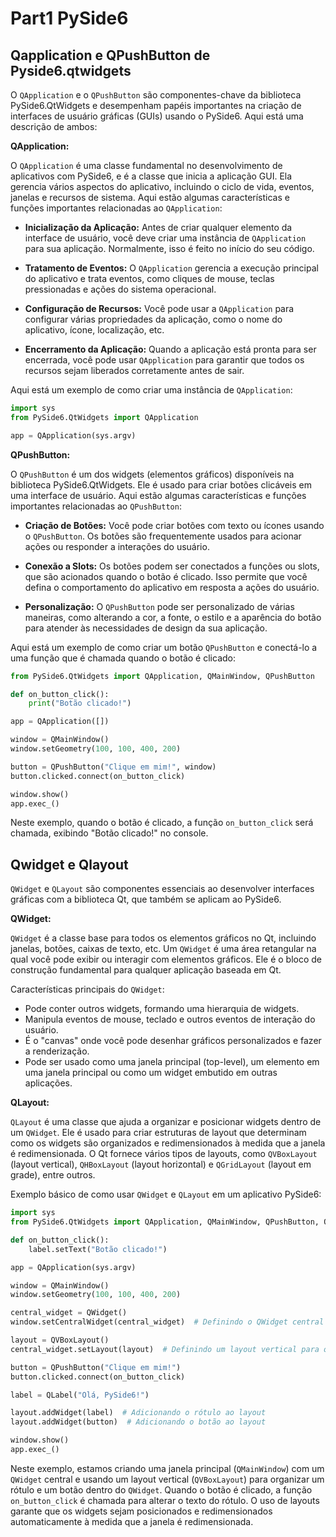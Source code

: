 # Part1 PySide6

## Qapplication e QPushButton de Pyside6.qtwidgets

O `QApplication` e o `QPushButton` são componentes-chave da biblioteca PySide6.QtWidgets e desempenham papéis importantes na criação de interfaces de usuário gráficas (GUIs) usando o PySide6. Aqui está uma descrição de ambos:

**QApplication:**

O `QApplication` é uma classe fundamental no desenvolvimento de aplicativos com PySide6, e é a classe que inicia a aplicação GUI. Ela gerencia vários aspectos do aplicativo, incluindo o ciclo de vida, eventos, janelas e recursos de sistema. Aqui estão algumas características e funções importantes relacionadas ao `QApplication`:

- **Inicialização da Aplicação:** Antes de criar qualquer elemento da interface de usuário, você deve criar uma instância de `QApplication` para sua aplicação. Normalmente, isso é feito no início do seu código.

- **Tratamento de Eventos:** O `QApplication` gerencia a execução principal do aplicativo e trata eventos, como cliques de mouse, teclas pressionadas e ações do sistema operacional.

- **Configuração de Recursos:** Você pode usar a `QApplication` para configurar várias propriedades da aplicação, como o nome do aplicativo, ícone, localização, etc.

- **Encerramento da Aplicação:** Quando a aplicação está pronta para ser encerrada, você pode usar `QApplication` para garantir que todos os recursos sejam liberados corretamente antes de sair.

Aqui está um exemplo de como criar uma instância de `QApplication`:

```python
import sys
from PySide6.QtWidgets import QApplication

app = QApplication(sys.argv)
```

**QPushButton:**

O `QPushButton` é um dos widgets (elementos gráficos) disponíveis na biblioteca PySide6.QtWidgets. Ele é usado para criar botões clicáveis em uma interface de usuário. Aqui estão algumas características e funções importantes relacionadas ao `QPushButton`:

- **Criação de Botões:** Você pode criar botões com texto ou ícones usando o `QPushButton`. Os botões são frequentemente usados para acionar ações ou responder a interações do usuário.

- **Conexão a Slots:** Os botões podem ser conectados a funções ou slots, que são acionados quando o botão é clicado. Isso permite que você defina o comportamento do aplicativo em resposta a ações do usuário.

- **Personalização:** O `QPushButton` pode ser personalizado de várias maneiras, como alterando a cor, a fonte, o estilo e a aparência do botão para atender às necessidades de design da sua aplicação.

Aqui está um exemplo de como criar um botão `QPushButton` e conectá-lo a uma função que é chamada quando o botão é clicado:

```python
from PySide6.QtWidgets import QApplication, QMainWindow, QPushButton

def on_button_click():
    print("Botão clicado!")

app = QApplication([])

window = QMainWindow()
window.setGeometry(100, 100, 400, 200)

button = QPushButton("Clique em mim!", window)
button.clicked.connect(on_button_click)

window.show()
app.exec_()
```

Neste exemplo, quando o botão é clicado, a função `on_button_click` será chamada, exibindo "Botão clicado!" no console.

## Qwidget e Qlayout

`QWidget` e `QLayout` são componentes essenciais ao desenvolver interfaces gráficas com a biblioteca Qt, que também se aplicam ao PySide6. 

**QWidget:**

`QWidget` é a classe base para todos os elementos gráficos no Qt, incluindo janelas, botões, caixas de texto, etc. Um `QWidget` é uma área retangular na qual você pode exibir ou interagir com elementos gráficos. Ele é o bloco de construção fundamental para qualquer aplicação baseada em Qt. 

Características principais do `QWidget`:

- Pode conter outros widgets, formando uma hierarquia de widgets.
- Manipula eventos de mouse, teclado e outros eventos de interação do usuário.
- É o "canvas" onde você pode desenhar gráficos personalizados e fazer a renderização.
- Pode ser usado como uma janela principal (top-level), um elemento em uma janela principal ou como um widget embutido em outras aplicações.

**QLayout:**

`QLayout` é uma classe que ajuda a organizar e posicionar widgets dentro de um `QWidget`. Ele é usado para criar estruturas de layout que determinam como os widgets são organizados e redimensionados à medida que a janela é redimensionada. O Qt fornece vários tipos de layouts, como `QVBoxLayout` (layout vertical), `QHBoxLayout` (layout horizontal) e `QGridLayout` (layout em grade), entre outros.

Exemplo básico de como usar `QWidget` e `QLayout` em um aplicativo PySide6:

```python
import sys
from PySide6.QtWidgets import QApplication, QMainWindow, QPushButton, QVBoxLayout, QWidget

def on_button_click():
    label.setText("Botão clicado!")

app = QApplication(sys.argv)

window = QMainWindow()
window.setGeometry(100, 100, 400, 200)

central_widget = QWidget()
window.setCentralWidget(central_widget)  # Definindo o QWidget central da janela

layout = QVBoxLayout()
central_widget.setLayout(layout)  # Definindo um layout vertical para o QWidget central

button = QPushButton("Clique em mim!")
button.clicked.connect(on_button_click)

label = QLabel("Olá, PySide6!")

layout.addWidget(label)  # Adicionando o rótulo ao layout
layout.addWidget(button)  # Adicionando o botão ao layout

window.show()
app.exec_()
```

Neste exemplo, estamos criando uma janela principal (`QMainWindow`) com um `QWidget` central e usando um layout vertical (`QVBoxLayout`) para organizar um rótulo e um botão dentro do `QWidget`. Quando o botão é clicado, a função `on_button_click` é chamada para alterar o texto do rótulo. O uso de layouts garante que os widgets sejam posicionados e redimensionados automaticamente à medida que a janela é redimensionada.
